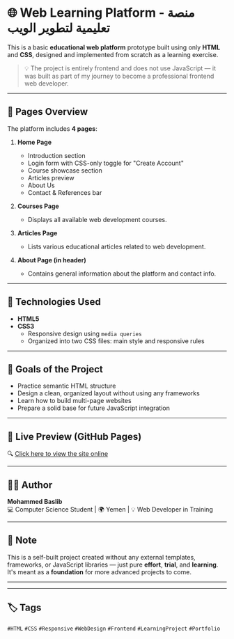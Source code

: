 # 🌐 Web Learning Platform - منصة تعليمية لتطوير الويب

This is a basic **educational web platform** prototype built using only **HTML** and **CSS**, designed and implemented from scratch as a learning exercise.

> 💡 The project is entirely frontend and does not use JavaScript — it was built as part of my journey to become a professional frontend web developer.

---

## 📁 Pages Overview

The platform includes **4 pages**:

1. **Home Page**  
   - Introduction section
   - Login form with CSS-only toggle for "Create Account"
   - Course showcase section
   - Articles preview
   - About Us
   - Contact & References bar

2. **Courses Page**  
   - Displays all available web development courses.

3. **Articles Page**  
   - Lists various educational articles related to web development.

4. **About Page (in header)**  
   - Contains general information about the platform and contact info.

---

## 🎨 Technologies Used

- **HTML5**
- **CSS3**
  - Responsive design using `media queries`
  - Organized into two CSS files: main style and responsive rules

---

## 🚀 Goals of the Project

- Practice semantic HTML structure
- Design a clean, organized layout without using any frameworks
- Learn how to build multi-page websites
- Prepare a solid base for future JavaScript integration

---

## 🔗 Live Preview (GitHub Pages)

🔍 [Click here to view the site online](https://yourusername.github.io/web-learning-platform/)  


---

## 🙋‍♂️ Author

**Mohammed Baslib**  
💻 Computer Science Student | 🌍 Yemen | 💡 Web Developer in Training

---

## 📝 Note

This is a self-built project created without any external templates, frameworks, or JavaScript libraries — just pure **effort**, **trial**, and **learning**. It's meant as a **foundation** for more advanced projects to come.

---


---

## 🏷️ Tags

`#HTML` `#CSS` `#Responsive` `#WebDesign` `#Frontend` `#LearningProject` `#Portfolio`

